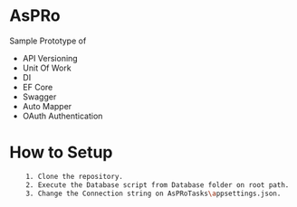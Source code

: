 # AsPRo
Sample Prototype of 
  -  API Versioning 
  -  Unit Of Work
  -  DI
  -  EF Core
  -  Swagger
  -  Auto Mapper
  -  OAuth Authentication

# How to Setup 
```sh
    1. Clone the repository.
    2. Execute the Database script from Database folder on root path.
    3. Change the Connection string on AsPRoTasks\appsettings.json.
 ```   
